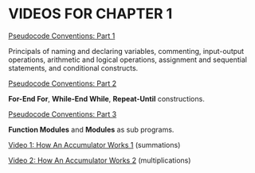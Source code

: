 #  VIDEOS FOR CHAPTER 1 

[Pseudocode Conventions: Part 1](https://www.youtube.com/watch?v=27h1lN6Lx1I) 

Principals of naming and declaring variables, commenting, input-output operations, arithmetic and logical operations, assignment and sequential statements, and conditional constructs.

[Pseudocode Conventions: Part 2](https://www.youtube.com/watch?v=wfzTkK5NAaw) 

**For-End For**, **While-End While**, **Repeat-Until** constructions.

[Pseudocode Conventions: Part 3](https://www.youtube.com/watch?v=wj8Pzuig6tY) 

**Function Modules** and **Modules** as sub programs.

[Video 1: How An Accumulator Works 1](https://www.youtube.com/watch?v=aChffoXlnk0) (summations)

[Video 2: How An Accumulator Works 2](https://www.youtube.com/watch?v=Vy164SNO-8I) (multiplications)
